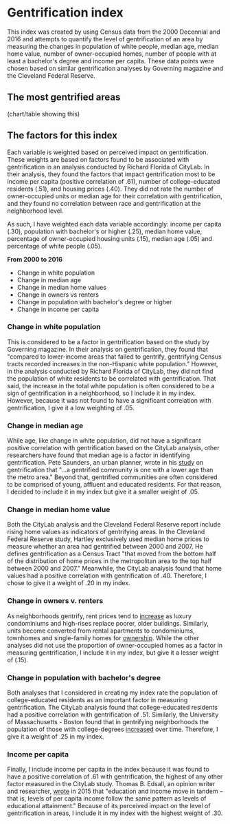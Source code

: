 # Gentrification index

This index was created by using Census data from the 2000 Decennial and 2016 and attempts to quantify the level of gentrification of an area by measuring the changes in population of white people, median age, median home value, number of owner-occupied homes, number of people with at least a bachelor's degree and income per capita. These data points were chosen based on similar gentrification analyses by Governing magazine and the Cleveland Federal Reserve.


## The most gentrified areas

(chart/table showing this)

## The factors for this index

Each variable is weighted based on perceived impact on gentrification. These weights are based on factors found to be associated with gentrification in an analysis conducted by Richard Florida of CityLab. In their analysis, they found the factors that impact gentrification most to be income per capita (positive correlation of .61), number of college-educated residents (.51), and housing prices (.40). They did not rate the number of owner-occupied units or median age for their correlation with gentrification, and they found no correlation between race and gentrification at the neighborhood level.

As such, I have weighted each data variable accordingly: income per capita (.30), population with bachelor's or higher (.25), median home value, percentage of owner-occupied housing units (.15), median age (.05) and percentage of white people (.05).


**From 2000 to 2016**

- Change in white population 
- Change in median age
- Change in median home values
- Change in owners vs renters
- Change in population with bachelor's degree or higher
- Change in income per capita



### Change in white population

This is considered to be a factor in gentrification based on the study by Governing magazine. In their analysis on gentrification, they found that "compared to lower-income areas that failed to gentrify, gentrifying Census tracts recorded increases in the non-Hispanic white population." However, in the analysis conducted by Richard Florida of CityLab, they did not find the population of white residents to be correlated with gentrification. That said, the increase in the total white population is often considered to be a sign of gentrification in a neighborhood, so I include it in my index. However, because it was not found to have a significant correlation with gentrification, I give it a low weighting of .05.

### Change in median age

While age, like change in white population, did not have a significant positive correlation with gentrification based on the CityLab analysis, other researchers have found that median age is a factor in identifying gentrification. Pete Saunders, an urban planner, wrote in his <a href="https://www.forbes.com/sites/petesaunders1/2016/08/29/understanding-gentrification/#4a2e625635ec">study</a> on gentrification that "...a gentrified community is one with a lower age than the metro area." Beyond that, gentrified communities are often considered to be comprised of young, affluent and educated residents. For that reason, I decided to include it in my index but give it a smaller weight of .05.


### Change in median home value

Both the CityLab analysis and the Cleveland Federal Reserve report include rising home values as indicators of gentrifying areas. In the Cleveland Federal Reserve study, Hartley exclusively used median home prices to measure whether an area had gentrified between 2000 and 2007. He defines gentrification as a Census Tract "that moved from the bottom half of the distribution of home prices in the metropolitan area to the top half between 2000 and 2007." Meanwhile, the CityLab analysis found that home values had a positive correlation with gentrification of .40. Therefore, I chose to give it a weight of .20 in my index.

### Change in owners v. renters

As neighborhoods gentrify, rent prices tend to <a href="https://gjplp.org/2017/09/05/examining-the-negative-impacts-of-gentrification/">increase</a> as luxury condominiums and high-rises replace poorer, older buildings. Similarly, units become converted from rental apartments to condominiums, townhomes and single-family homes for <a href="https://www.tandfonline.com/doi/pdf/10.1080/02723638.2016.1276718">ownership</a>. While the other analyses did not use the proportion of owner-occupied homes as a factor in measuring gentrification, I include it in my index, but give it a lesser weight of (.15).

### Change in population with bachelor's degree

Both analyses that I considered in creating my index rate the population of college-educated residents as an important factor in measuring gentrification. The CityLab analysis found that college-educated residents had a positive correlation with gentrification of .51. Similarly, the University of Massachusetts - Boston found that in gentrifying neighborhoods the population of those with college-degrees <a href="https://scholarworks.umb.edu/cgi/viewcontent.cgi?referer=https://www.google.com/&httpsredir=1&article=1027&context=honors_theses">increased</a> over time. Therefore, I give it a weight of .25 in my index.

### Income per capita

Finally, I include income per capita in the index because it was found to have a positive correlation of .61 with gentrification, the highest of any other factor measured in the CityLab study. Thomas B. Edsall, an opinion writer and researcher, <a href="https://www.nytimes.com/2015/02/25/opinion/the-gentrification-effect.html">wrote</a> in 2015 that "education and income move in tandem – that is, levels of per capita income follow the same pattern as levels of educational attainment." Because of its perceived impact on the level of gentrification in areas, I include it in my index with the highest weight of .30.






